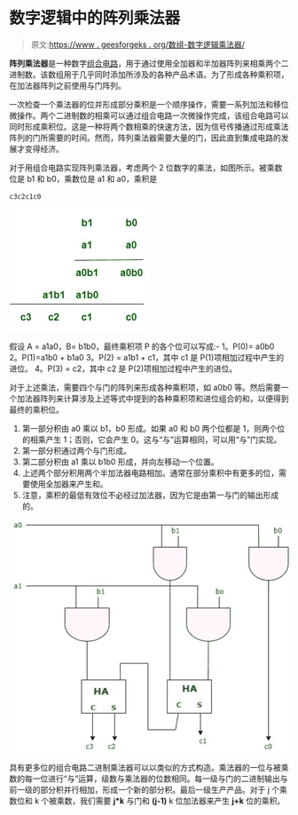 # 数字逻辑中的阵列乘法器

> 原文:[https://www . geesforgeks . org/数组-数字逻辑乘法器/](https://www.geeksforgeeks.org/array-multiplier-in-digital-logic/)

**阵列乘法器**是一种数字[组合电路](https://www.geeksforgeeks.org/construction-of-combinational-circuits/)，用于通过使用全加器和半加器阵列来相乘两个二进制数。该数组用于几乎同时添加所涉及的各种产品术语。为了形成各种乘积项，在加法器阵列之前使用与门阵列。

一次检查一个乘法器的位并形成部分乘积是一个顺序操作，需要一系列加法和移位微操作。两个二进制数的相乘可以通过组合电路一次微操作完成，该组合电路可以同时形成乘积位。这是一种将两个数相乘的快速方法，因为信号传播通过形成乘法阵列的门所需要的时间。然而，阵列乘法器需要大量的门，因此直到集成电路的发展才变得经济。

对于用组合电路实现阵列乘法器，考虑两个 2 位数字的乘法，如图所示。被乘数位是 b1 和 b0，乘数位是 a1 和 a0，乘积是

```
c3c2c1c0
```

![](img/8cb064fb3df0b14b77c1ac6d18792737.png)

假设 A = a1a0，B= b1b0，最终乘积项 P 的各个位可以写成:-
1。P(0)= a0b0
2。P(1)=a1b0 + b1a0
3。P(2) = a1b1 + c1，其中 c1 是 P(1)项相加过程中产生的进位。
4。P(3) = c2，其中 c2 是 P(2)项相加过程中产生的进位。

对于上述乘法，需要四个与门的阵列来形成各种乘积项，如 a0b0 等。然后需要一个加法器阵列来计算涉及上述等式中提到的各种乘积项和进位组合的和，以便得到最终的乘积位。

1.  第一部分积由 a0 乘以 b1，b0 形成。如果 a0 和 b0 两个位都是 1，则两个位的相乘产生 1；否则，它会产生 0。这与“与”运算相同，可以用“与”门实现。
2.  第一部分积通过两个与门形成。
3.  第二部分积由 a1 乘以 b1b0 形成，并向左移动一个位置。
4.  上述两个部分积用两个半加法器电路相加。通常在部分乘积中有更多的位，需要使用全加器来产生和。
5.  注意，乘积的最低有效位不必经过加法器，因为它是由第一与门的输出形成的。

![](img/3f635e4fd2b972cdcf48a0a6a4a9a7dd.png)

具有更多位的组合电路二进制乘法器可以以类似的方式构造。乘法器的一位与被乘数的每一位进行“与”运算，级数与乘法器的位数相同。每一级与门的二进制输出与前一级的部分积并行相加，形成一个新的部分积。最后一级生产产品。对于 j 个乘数位和 k 个被乘数，我们需要 **j*k** 与门和 **(j-1)** k 位加法器来产生 **j+k** 位的乘积。